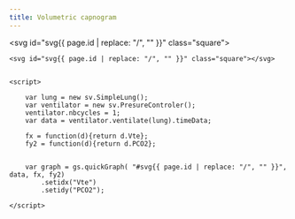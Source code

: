 ```yaml
---
title: Volumetric capnogram
---
```

<svg id="svg{{ page.id | replace: "/", "" }}" class="square"></svg>

	<svg id="svg{{ page.id | replace: "/", "" }}" class="square"></svg>


	<script>

		var lung = new sv.SimpleLung();
		var ventilator = new sv.PresureControler();
		ventilator.nbcycles = 1;
		var data = ventilator.ventilate(lung).timeData;

		fx = function(d){return d.Vte};
		fy2 = function(d){return d.PCO2};


		var graph = gs.quickGraph( "#svg{{ page.id | replace: "/", "" }}", data, fx, fy2)
			.setidx("Vte")
			.setidy("PCO2");

	</script>

<script>

	var lung = new sv.SimpleLung();
	var ventilator = new sv.PresureControler();
	ventilator.nbcycles = 1;
	var data = ventilator.ventilate(lung);

	fx = function(d){return d.Vte};
	fy2 = function(d){return d.PCO2};


	var graph = gs.quickGraph( "#svg{{ page.id | replace: "/", "" }}", data.timeData, fx, fy2)
		.setidx("Vte")
		.setidy("PCO2");

</script>
